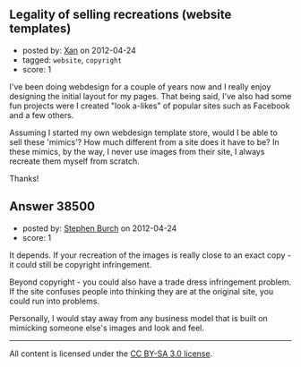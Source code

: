 ## Legality of selling recreations (website templates)

- posted by: [Xan](https://stackexchange.com/users/-1/10856-xan) on 2012-04-24
- tagged: `website`, `copyright`
- score: 1

I've been doing webdesign for a couple of years now and I really enjoy designing the initial layout for my pages.  That being said, I've also had some fun projects were I created "look a-likes" of popular sites such as Facebook and a few others.  

Assuming I started my own webdesign template store, would I be able to sell these 'mimics'?  How much different from a site does it have to be?  In these mimics, by the way, I never use images from their site, I always recreate them myself from scratch.

Thanks!


## Answer 38500

- posted by: [Stephen Burch](https://stackexchange.com/users/-1/13763-stephen-burch) on 2012-04-24
- score: 1

It depends. If your recreation of the images is really close to an exact copy - it could still be copyright infringement.

Beyond copyright - you could also have a trade dress infringement problem. If the site confuses people into thinking they are at the original site, you could run into problems.

Personally, I would stay away from any business model that is built on mimicking someone else's images and look and feel.



---

All content is licensed under the [CC BY-SA 3.0 license](https://creativecommons.org/licenses/by-sa/3.0/).
